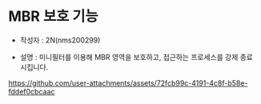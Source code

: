 # MBR 보호 기능

* 작성자 : 2N(nms200299)

* 설명 : 미니필터를 이용해 MBR 영역을 보호하고,
접근하는 프로세스를 강제 종료 시킵니다.


https://github.com/user-attachments/assets/72fcb99c-4191-4c8f-b58e-fddef0cbcaac

